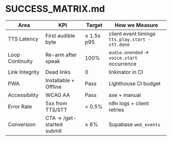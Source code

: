 # SUCCESS_MATRIX.md

| Area | KPI | Target | How we Measure |
|---|---|---|---|
| TTS Latency | First audible byte | ≤ 1.5s p95 | client event timings `tts.play.start - stt.done` |
| Loop Continuity | Re-arm after speak | 100% | `audio.onended` → `voice.start` occurrence |
| Link Integrity | Dead links | 0 | linkinator in CI |
| PWA | Installable + Offline | Pass | Lighthouse CI budget |
| Accessibility | WCAG AA | Pass | axe + manual |
| Error Rate | 5xx from TTS/STT | < 0.5% | n8n logs + client retries |
| Conversion | CTA → /get-started submit | ≥ 6% | Supabase `web_events` |